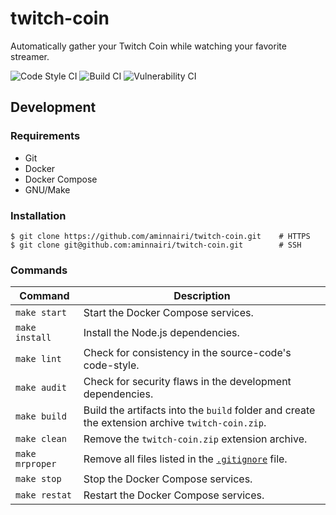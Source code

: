 # twitch-coin

Automatically gather your Twitch Coin while watching your favorite streamer.

![Code Style CI](https://github.com/aminnairi/twitch-coin/workflows/Code%20Style%20CI/badge.svg?branch=latest) ![Build CI](https://github.com/aminnairi/twitch-coin/workflows/Build%20CI/badge.svg?branch=latest) ![Vulnerability CI](https://github.com/aminnairi/twitch-coin/workflows/Vulnerability%20CI/badge.svg?branch=latest)

## Development

### Requirements

- Git
- Docker
- Docker Compose
- GNU/Make

### Installation

```console
$ git clone https://github.com/aminnairi/twitch-coin.git    # HTTPS
$ git clone git@github.com:aminnairi/twitch-coin.git        # SSH
```

### Commands

Command | Description
---|---
`make start` | Start the Docker Compose services.
`make install` | Install the Node.js dependencies.
`make lint` | Check for consistency in the source-code's code-style.
`make audit` | Check for security flaws in the development dependencies.
`make build` | Build the artifacts into the `build` folder and create the extension archive `twitch-coin.zip`.
`make clean` | Remove the `twitch-coin.zip` extension archive.
`make mrproper` | Remove all files listed in the [`.gitignore`](./.gitignore) file.
`make stop` | Stop the Docker Compose services.
`make restat` | Restart the Docker Compose services.
